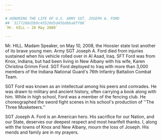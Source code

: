 ```yaml
---
---

# HONORING THE LIFE OF U.S. ARMY SGT. JOSEPH A. FORD
## `3177288d3b9c45520d5d45bd6ba8ff08`
`Mr. HILL — 20 May 2008`

---
```



Mr. HILL. Madam Speaker, on May 10, 2008, the Hoosier state lost 
another of its brave young men. Army SGT Joseph A. Ford died from 
injuries sustained when his vehicle rolled over in Al Asad, Iraq. SFT 
Ford was from Knox, Indiana, but had been living in New Albany with his 
wife, Karen Christina Grimm Ford. SGT Ford deployed to Iraq with more 
than 3,000 members of the Indiana National Guard's 76th Infantry 
Battalion Combat Team.

SGT Ford was known as an intellectual among his peers and comrades. 
He was drawn to military and ancient history, often carrying a book 
along with him. While in high school, Ford was a member of the fencing 
club. He choreographed the sword fight scenes in his school's 
production of ''The Three Musketeers.''

SGT Joseph A. Ford is an American hero. His sacrifice for our Nation, 
and our State, deserves our deepest respect and most heartfelt thanks. 
I, along with the towns of Knox and New Albany, mourn the loss of 
Joseph. His mends and family are in my prayers.
